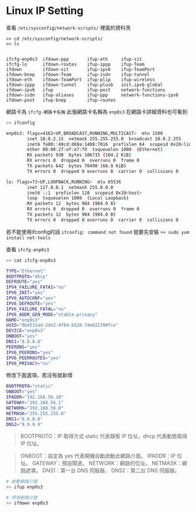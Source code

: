 # Linux IP Setting

查看 `/etc/sysconfig/network-scripts/` 裡面的資料夾
``` bash=
>> cd /etc/sysconfig/network-scripts/
>> ls


ifcfg-enp0s3  ifdown-ppp       ifup-eth     ifup-sit
ifcfg-lo      ifdown-routes    ifup-ippp    ifup-Team
ifdown        ifdown-sit       ifup-ipv6    ifup-TeamPort
ifdown-bnep   ifdown-Team      ifup-isdn    ifup-tunnel
ifdown-eth    ifdown-TeamPort  ifup-plip    ifup-wireless
ifdown-ippp   ifdown-tunnel    ifup-plusb   init.ipv6-global
ifdown-ipv6   ifup             ifup-post    network-functions
ifdown-isdn   ifup-aliases     ifup-ppp     network-functions-ipv6
ifdown-post   ifup-bnep        ifup-routes
```

網路卡為 `ifcfg-網路卡名稱`
此張網路卡名稱為 `enp0s3`
在網路卡詳細資料也可看到

```bash
>> ifconfig

enp0s3: flags=4163<UP,BROADCAST,RUNNING,MULTICAST>  mtu 1500
        inet 10.0.2.15  netmask 255.255.255.0  broadcast 10.0.2.255
        inet6 fe80::49cd:d69a:1408:7016  prefixlen 64  scopeid 0x20<link>
        ether 08:00:27:ef:e7:f0  txqueuelen 1000  (Ethernet)
        RX packets 930  bytes 106715 (104.2 KiB)
        RX errors 0  dropped 0  overruns 0  frame 0
        TX packets 642  bytes 70490 (68.8 KiB)
        TX errors 0  dropped 0 overruns 0  carrier 0  collisions 0

lo: flags=73<UP,LOOPBACK,RUNNING>  mtu 65536
        inet 127.0.0.1  netmask 255.0.0.0
        inet6 ::1  prefixlen 128  scopeid 0x10<host>
        loop  txqueuelen 1000  (Local Loopback)
        RX packets 12  bytes 984 (984.0 B)
        RX errors 0  dropped 0  overruns 0  frame 0
        TX packets 12  bytes 984 (984.0 B)
        TX errors 0  dropped 0 overruns 0  carrier 0  collisions 0
```
若不能使用ifconfig的話
`ifconfig: command not found`
就要先安裝
`>> sudo yum install net-tools`



查看 `ifcfg-enp0s3`
```bash
>> cat ifcfg-enp0s3

TYPE="Ethernet"
BOOTPROTO="dhcp"
DEFROUTE="yes"
IPV4_FAILURE_FATAI="no"
IPV6_INIT="yes"
IPV6_AUTOCONF="yes"
IPV6_DEFROUTE="yes"
IPV6_FAILURE_FATAL="no"
IPV6_ADDR_GEN_MODE="stable-privacy"
NAME="enp0s3"
UUID="0b4532ad-2de2-4704-b520-74e622700fce"
DEVICE="enp0s3"
ONBOOT="yes"
DNS1="8.8.8.8"
PEERDNS="yes"
IPV6_PEERDNS="yes"
IPV6_PEERROUTES="yes"
IPV6_PRIVACY="no"
```

修改下面選項，若沒有就新增
```bash
BOOTPROTO="static"
ONBOOT="yes"
IPADDR="192.168.56.10"
GATEWAY="192.168.56.1"
NETWORK="192.168.56.0"
NETMASK="255.255.255.0"
DNS1="8.8.8.8"
DNS2="9.9.9.9"
```


> BOOTPROTO：IP 取得方式 static 代表靜態 IP 位址，dhcp 代表動態取得 IP 位址。

> ONBOOT：設定為 yes 代表開機自動啟動此網路介面。
IPADDR：IP 位址。
GATEWAY：預設閘道。
NETWORK：網路的位址。
NETMASK：網路遮罩。
DNS1：第一台 DNS 伺服器。
DNS2：第二台 DNS 伺服器。

```bash
# 啟動網路介面
>> ifup enp0s3

# 停用網路介面
>> ifdown enp0s3
```